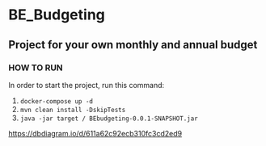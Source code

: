 # BE_Budgeting

## Project for your own monthly and annual budget

### HOW TO RUN

In order to start the project, run this command:

1. `docker-compose up -d`
2. `mvn clean install -DskipTests`
3. `java -jar target / BEbudgeting-0.0.1-SNAPSHOT.jar`

https://dbdiagram.io/d/611a62c92ecb310fc3cd2ed9
